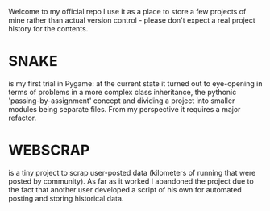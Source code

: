 Welcome to my official repo
I use it as a place to store a few projects of mine rather than actual version control - please don't expect a real project history for the contents.

# SNAKE 
is my first trial in Pygame:
at the current state it turned out to eye-opening in terms of problems in a more complex class inheritance, the pythonic 'passing-by-assignment' concept and dividing a project into smaller modules being separate files.
From my perspective it requires a major refactor.

# WEBSCRAP
is a tiny project to scrap user-posted data (kilometers of running that were posted by community).
As far as it worked I abandoned the project due to the fact that another user developed a script of his own for automated posting and storing historical data.
